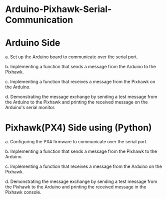 # Arduino-Pixhawk-Serial-Communication

# Arduino Side

a. Set up the Arduino board to communicate over the serial port.

b. Implementing a function that sends a message from the Arduino to the Pixhawk.

c. Implementing a function that receives a message from the Pixhawk on the
Arduino.

d. Demonstrating the message exchange by sending a test message from the
Arduino to the Pixhawk and printing the received message on the Arduino's
serial monitor.

# Pixhawk(PX4) Side using (Python)

a. Configuring the PX4 firmware to communicate over the serial port.

b. Implementing a function that sends a message from the Pixhawk to the Arduino.

c. Implementing a function that receives a message from the Arduino on the
Pixhawk.

d. Demonstrating the message exchange by sending a test message from the
Pixhawk to the Arduino and printing the received message in the Pixhawk
console.

